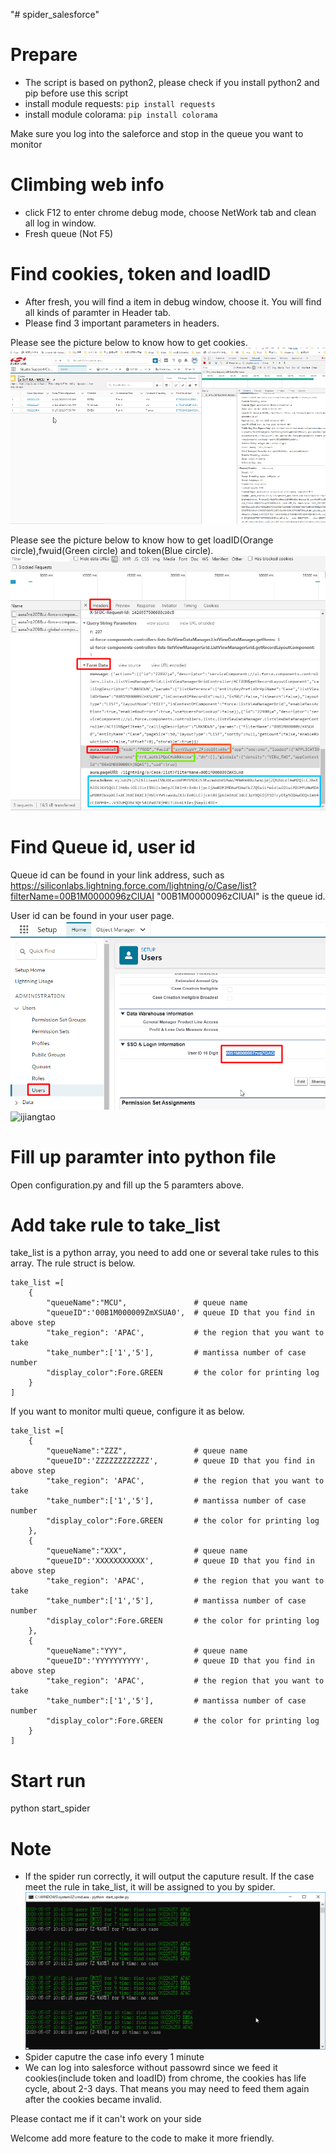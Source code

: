 "# spider_salesforce" 

# Prepare
* The script is based on python2, please check if you install python2 and pip before use this script
* install module requests: ```pip install requests```
* install module colorama: ```pip install colorama```


Make sure you log into the saleforce and stop in the queue you want to monitor
# Climbing web info
* click F12 to enter chrome debug mode, choose NetWork tab and clean all log in window.
* Fresh queue (Not F5)
# Find cookies, token and loadID
* After fresh, you will find a item in debug window, choose it. You will find all kinds of paramter in Header tab.
* Please find 3 important parameters in headers.

Please see the picture below to know how to get cookies.
![./img/01.jpg](https://github.com/hoo-way/Markdown4Zhihu/blob/master/Data/img/01.jpg?raw=true)

Please see the picture below to know how to get loadID(Orange circle),fwuid(Green circle) and token(Blue circle).
![./img/03.png](https://raw.githubusercontent.com/hoo-way/Markdown4Zhihu/master/Data/img/03.png)
# Find Queue id, user id
Queue id can be found in your link address, such as https://siliconlabs.lightning.force.com/lightning/o/Case/list?filterName=00B1M0000096zClUAI
"00B1M0000096zClUAI" is the queue id.

User id can be found in your user page.
![./img/04.png](https://raw.githubusercontent.com/hoo-way/Markdown4Zhihu/master/Data/img/04.png)
![ijiangtao](https://ipictures.github.io/me/phonephoto/ijiangtao201902172323.jpg)

# Fill up paramter into python file
Open configuration.py and fill up the 5 paramters above.

# Add take rule to take_list
take_list is a python array, you need to add one or several take rules to this array. The rule struct is below.
```
take_list =[
    {
        "queueName":"MCU",               # queue name
        "queueID":'00B1M000009ZmXSUA0',  # queue ID that you find in above step
        "take_region": 'APAC',           # the region that you want to take
        "take_number":['1','5'],         # mantissa number of case number
        "display_color":Fore.GREEN       # the color for printing log
    }
]
```
If you want to monitor multi queue, configure it as below.
```
take_list =[
    {
        "queueName":"ZZZ",               # queue name
        "queueID":'ZZZZZZZZZZZZ',        # queue ID that you find in above step
        "take_region": 'APAC',           # the region that you want to take
        "take_number":['1','5'],         # mantissa number of case number
        "display_color":Fore.GREEN       # the color for printing log
    },
    {
        "queueName":"XXX",               # queue name
        "queueID":'XXXXXXXXXXX',         # queue ID that you find in above step
        "take_region": 'APAC',           # the region that you want to take
        "take_number":['1','5'],         # mantissa number of case number
        "display_color":Fore.GREEN       # the color for printing log
    },
    {
        "queueName":"YYY",               # queue name
        "queueID":'YYYYYYYYYY',          # queue ID that you find in above step
        "take_region": 'APAC',           # the region that you want to take
        "take_number":['1','5'],         # mantissa number of case number
        "display_color":Fore.GREEN       # the color for printing log
    }
]
```


# Start run
python start_spider

# Note
* If the spider run correctly, it will output the caputure result. If the case meet the rule in take_list, it will be assigned to you by spider.
![./img/05.png](https://raw.githubusercontent.com/hoo-way/Markdown4Zhihu/master/Data/img/05.png)
* Spider caputre the case info every 1 minute
* We can log into salesforce without passowrd since we feed it cookies(include token and loadID)  from chrome, the cookies has life cycle, about 2-3 days. That means you may need to feed them again after the cookies became invalid.

Please contact me if it can't work on your side

Welcome add more feature to the code to make it more friendly.
